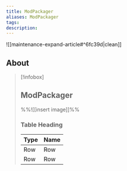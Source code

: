 ```yaml
---
title: ModPackager
aliases: ModPackager
tags: 
description:
---
```


![[maintenance-expand-article#^6fc39d|clean]]

## About

> [!infobox]
> 
> ## ModPackager
> 
> %%![[insert image]]%%
> 
> ### Table Heading
> 
> | Type | Name |
> | --- | --- |
> | Row | Row |
> | Row | Row |